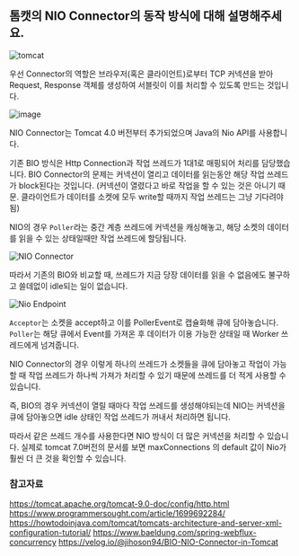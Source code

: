 ## 톰캣의 NIO Connector의 동작 방식에 대해 설명해주세요.

![tomcat](https://linux.systemv.pe.kr/wp-content/uploads/2014/12/TomcatArchitecture.png)

우선 Connector의 역할은 브라우저(혹은 클라이언트)로부터 TCP 커넥션을 받아 Request, Response 객체를 생성하여 서블릿이 이를 처리할 수 있도록 만드는 것입니다.

![image](https://user-images.githubusercontent.com/63030569/189526288-238f5db5-c977-4ce1-a006-a923932fd0df.png)

NIO Connector는 Tomcat 4.0 버전부터 추가되었으며 Java의 Nio API를 사용합니다.

기존 BIO 방식은 Http Connection과 작업 쓰레드가 1대1로 매핑되어 처리를 담당했습니다. BIO Connector의 문제는 커넥션이 열리고 데이터를 읽는동안 해당 작업 쓰레드가 block된다는 것입니다. (커넥션이 열렸다고 바로 작업을 할 수 있는 것은 아니기 때문. 클라이언트가 데이터를 소켓에 모두 write할 때까지 작업 쓰레드는 그냥 기다려야됨)

NIO의 경우 `Poller`라는 중간 계층 쓰레드에 커넥션을 캐싱해놓고, 해당 소켓의 데이터를 읽을 수 있는 상태일때만 작업 쓰레드에 할당됩니다.

![NIO Connector](https://www.programmersought.com/images/700/9b50945b295fd5d34f90b69e9212ee24.JPEG)

따라서 기존의 BIO와 비교할 때, 쓰레드가 지금 당장 데이터를 읽을 수 없음에도 불구하고 쓸데없이 idle되는 일이 없습니다.

![Nio Endpoint](https://www.baeldung.com/wp-content/uploads/2020/08/Tomcat-NIO-Connector.jpg)

`Acceptor`는 소켓을 accept하고 이를 PollerEvent로 캡슐화해 큐에 담아놓습니다. `Poller`는 해당 큐에서 Event를 가져온 후 데이터가 이용 가능한 상태일 때 Worker 쓰레드에게 넘겨줍니다.

NIO Connector의 경우 이렇게 하나의 쓰레드가 소켓들을 큐에 담아놓고 작업이 가능할 때 작업 쓰레드가 하나씩 가져가 처리할 수 있기 때문에 쓰레드를 더 적게 사용할 수 있습니다.

즉, BIO의 경우 커넥션이 열릴 때마다 작업 쓰레드를 생성해야되는데 NIO는 커넥션을 큐에 담아놓으면 idle 상태인 작업 쓰레드가 꺼내서 처리하면 됩니다.

따라서 같은 쓰레드 개수를 사용한다면 NIO 방식이 더 많은 커넥션을 처리할 수 있습니다. 실제로 tomcat 7.0버전의 문서를 보면 maxConnections 의 default 값이 Nio가 훨씬 더 큰 것을 확인할 수 있습니다.

### 참고자료

https://tomcat.apache.org/tomcat-9.0-doc/config/http.html
https://www.programmersought.com/article/1699692284/
https://howtodoinjava.com/tomcat/tomcats-architecture-and-server-xml-configuration-tutorial/
https://www.baeldung.com/spring-webflux-concurrency
https://velog.io/@jihoson94/BIO-NIO-Connector-in-Tomcat
